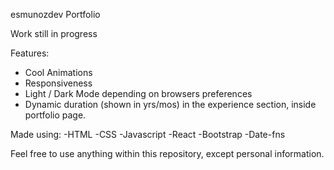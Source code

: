 esmunozdev Portfolio

Work still in progress

Features:
- Cool Animations
- Responsiveness
- Light / Dark Mode depending on browsers preferences
- Dynamic duration (shown in yrs/mos) in the experience section, inside portfolio page.

Made using:
-HTML
-CSS
-Javascript
-React
-Bootstrap
-Date-fns


Feel free to use anything within this repository, except personal information.
